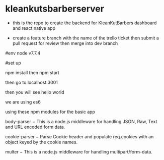 # kleankutsbarberserver

- this is the repo to create the backend for KleanKutBarbers dashboard and react native app 

- create a feature branch with the name of the trello ticket then submit a pull request for review then merge into dev branch 

#env 
node v7.7.4

#set up 

npm install 
then 
npm start 

then go to localhost:3001 

then you will see hello world 

we are using es6 

using these npm modules for the basic app 

body-parser − This is a node.js middleware for handling JSON, Raw, Text and URL encoded form data.

cookie-parser − Parse Cookie header and populate req.cookies with an object keyed by the cookie names.

multer − This is a node.js middleware for handling multipart/form-data.


